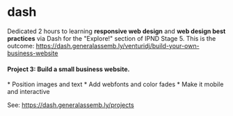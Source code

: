 # dash
Dedicated 2 hours to learning **responsive web design** and **web design best practices** via Dash for the "Explore!" section of IPND Stage 5. This is the outcome: https://dash.generalassemb.ly/venturidj/build-your-own-business-website

<h4>Project 3: Build a small business website.</h4>
* Position images and text
* Add webfonts and color fades
* Make it mobile and interactive

See: https://dash.generalassemb.ly/projects

